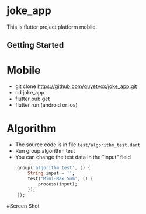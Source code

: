 # joke_app

This is flutter project platform moblie.

## Getting Started

# Mobile
- git clone https://github.com/quyetvox/joke_app.git
- cd joke_app
- flutter pub get
- flutter run (android or ios)

# Algorithm
- The source code is in file `test/algorithm_test.dart`
- Run group algorithm test
- You can change the test data in the "input" field
```dart
    group('algorithm test', () {
        String input = '';
        test('Mini-Max Sum', () {
            process(input);
        });
    });
```

#Screen Shot